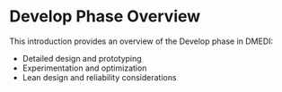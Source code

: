 # Develop Phase Overview

This introduction provides an overview of the Develop phase in DMEDI:
- Detailed design and prototyping
- Experimentation and optimization
- Lean design and reliability considerations